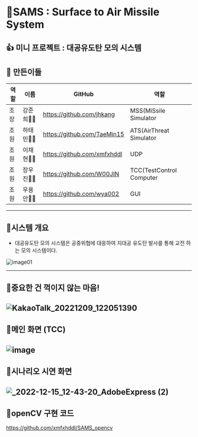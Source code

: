 # 🚀SAMS : Surface to Air Missile System

👍 미니 프로젝트 : 대공유도탄 모의 시스템
-------------
👏 만든이들
-------------
|역할|이름|GitHub|역할|
|---|---|---|---|
|조장|강준희🤷‍♂️|<https://github.com/jhkang>|MSS(MiSsile Simulator|
|조원|하태민🤷‍♂️|<https://github.com/TaeMin15>|ATS(AirThreat Simulator|
|조원|이채현🤷‍♂️|<https://github.com/xmfxhddl>|UDP|
|조원|장우진🤷‍♀️|<https://github.com/W00JIN>|TCC(TestControl Computer|
|조원|우용안🤷‍♂️|<https://github.com/wya002>|GUI|

-------------
## 🚀시스템 개요

 * 대공유도탄 모의 시스템은 공중위협에 대응하여 지대공 유도탄 발사를 통해 교전 하는 모의 시스템이다.
 
![image01](https://user-images.githubusercontent.com/75249093/206380124-7bd65489-b120-496a-81f0-2736938fce32.png)



-------------
## 🚀중요한 건 꺽이지 않는 마음!

![KakaoTalk_20221209_122051390](https://user-images.githubusercontent.com/75249093/206950444-41766009-8842-4322-9810-17c2aa207c4e.png)
--------------
## 🚀메인 화면 (TCC)

![image](https://user-images.githubusercontent.com/75249093/207766901-d5613473-e2b6-4f2c-a804-fa16cbf2585d.png)
---------------
## 🚀시나리오 시연 화면

![_2022-12-15_12-43-20_AdobeExpress (2)](https://user-images.githubusercontent.com/75249093/207768313-c2c9eddf-90b5-4ba0-89b4-c0896dcd39b7.gif)
----------------
## 🚀openCV 구현 코드
https://github.com/xmfxhddl/SAMS_opencv
